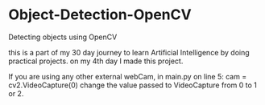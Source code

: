 # Object-Detection-OpenCV
Detecting objects using OpenCV

this is a part of my 30 day journey to learn Artificial Intelligence by doing practical projects.
on my 4th day I made this project.

If you are using any other external webCam, in main.py on line 5: cam = cv2.VideoCapture(0) change the value passed to VideoCapture from 0 to 1 or 2.
